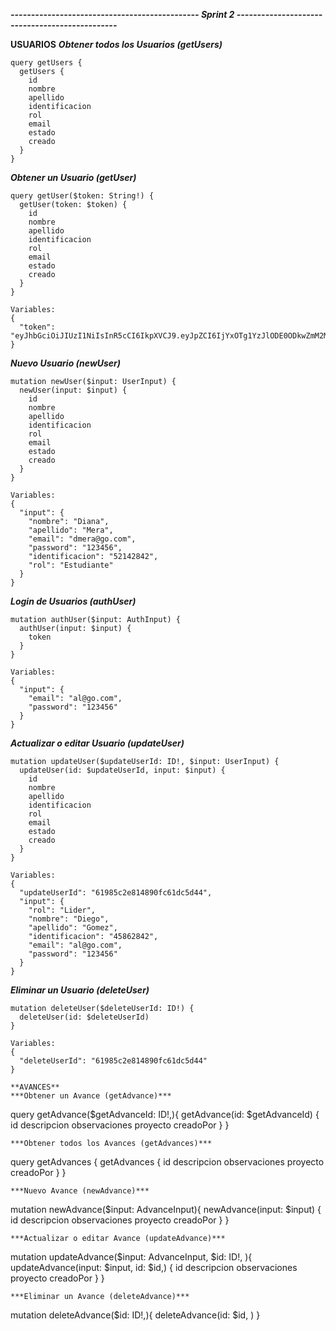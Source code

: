 ***----------------------------------------------  Sprint 2 -----------------------------------------------***

**USUARIOS**
***Obtener todos los Usuarios (getUsers)***
```
query getUsers {
  getUsers {
    id
    nombre
    apellido
    identificacion
    rol
    email
    estado
    creado
  }
}
```
***Obtener un Usuario (getUser)***
```
query getUser($token: String!) {
  getUser(token: $token) {
    id
    nombre
    apellido
    identificacion
    rol
    email
    estado
    creado
  }
}

Variables:
{
  "token": "eyJhbGciOiJIUzI1NiIsInR5cCI6IkpXVCJ9.eyJpZCI6IjYxOTg1YzJlODE0ODkwZmM2MWRjNWQ0NCIsIm5vbWJyZSI6IkRpZWdvIiwiYXBlbGxpZG8iOiJHb21leiIsImlkZW50aWZpY2FjaW9uIjoiNDU4NjI4NDIiLCJlbWFpbCI6ImFsQGdvLmNvbSIsInJvbCI6IkVzdHVkaWFudGUiLCJlc3RhZG8iOiJQZW5kaWVudGUiLCJjcmVhZG8iOiIyMDIxLTExLTIwVDAyOjIxOjU3LjY4MVoiLCJpYXQiOjE2MzczNzU5ODcsImV4cCI6MTYzNzM3OTU4N30.97XAEKvx9BG6y8Fx2yS5OQ3nqjqNM81KhsgawlnfQPY"
}
```
***Nuevo Usuario (newUser)***
```
mutation newUser($input: UserInput) {
  newUser(input: $input) {
    id
    nombre
    apellido
    identificacion
    rol
    email
    estado
    creado
  }
}

Variables:
{
  "input": {
    "nombre": "Diana",
    "apellido": "Mera",
    "email": "dmera@go.com",
    "password": "123456",
    "identificacion": "52142842",
    "rol": "Estudiante"
  }
}
```
***Login de Usuarios (authUser)***
```
mutation authUser($input: AuthInput) {
  authUser(input: $input) {
    token
  }
}

Variables:
{
  "input": {
    "email": "al@go.com",
    "password": "123456"
  }
}
```
***Actualizar o editar Usuario (updateUser)***
```
mutation updateUser($updateUserId: ID!, $input: UserInput) {
  updateUser(id: $updateUserId, input: $input) {
    id
    nombre
    apellido
    identificacion
    rol
    email
    estado
    creado
  }
}

Variables:
{
  "updateUserId": "61985c2e814890fc61dc5d44",
  "input": {
    "rol": "Lider",
    "nombre": "Diego",
    "apellido": "Gomez",
    "identificacion": "45862842",
    "email": "al@go.com",
    "password": "123456"
  }
}
```
***Eliminar un Usuario (deleteUser)***
```
mutation deleteUser($deleteUserId: ID!) {
  deleteUser(id: $deleteUserId)
}

Variables:
{
  "deleteUserId": "61985c2e814890fc61dc5d44"
}
```

```
**AVANCES**
***Obtener un Avance (getAdvance)***
```
query getAdvance($getAdvanceId: ID!,){
  getAdvance(id: $getAdvanceId) {
    id
    descripcion
    observaciones
    proyecto
    creadoPor
  } 
}
```
***Obtener todos los Avances (getAdvances)***
```
query getAdvances {
  getAdvances {
    id
    descripcion
    observaciones
    proyecto
    creadoPor
  } 
}
```
***Nuevo Avance (newAdvance)***
```
mutation newAdvance($input: AdvanceInput){
  newAdvance(input: $input) {
    id
    descripcion
    observaciones
    proyecto
    creadoPor
  }
}
```
***Actualizar o editar Avance (updateAdvance)***
```
mutation updateAdvance($input: AdvanceInput, $id: ID!, ){
  updateAdvance(input: $input, id: $id,) {
    id
    descripcion
    observaciones
    proyecto
    creadoPor
  }
}
```
***Eliminar un Avance (deleteAdvance)***
```
mutation deleteAdvance($id: ID!,){
  deleteAdvance(id: $id, ) 
}
```
